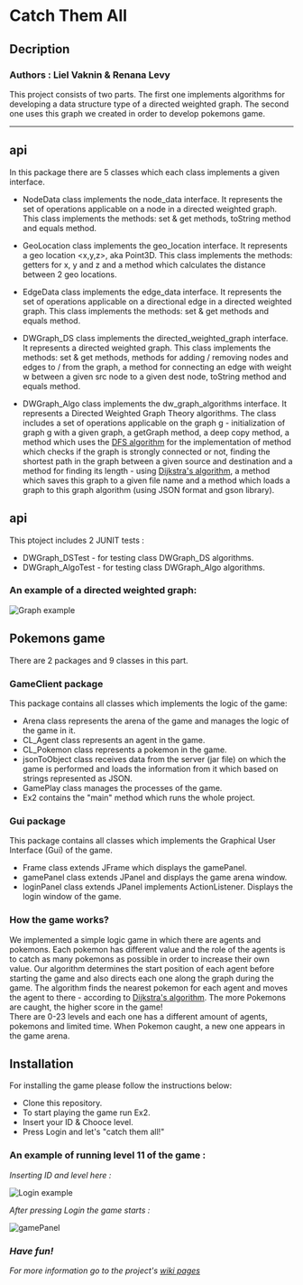 # Catch Them All 

## Decription
### Authors : Liel Vaknin & Renana Levy

This project consists of two parts.
The first one implements algorithms for developing a data structure type of a directed weighted graph.
The second one uses this graph we created in order to develop pokemons game.

---
## api

 In this package there are 5 classes which each class implements a given interface.

* NodeData class implements the node_data interface.
It represents the set of operations applicable on a node in a directed weighted graph.
This class implements the methods:
set & get methods, toString method and equals method.

* GeoLocation class implements the geo_location interface.
It represents a geo location <x,y,z>, aka Point3D.
This class implements the methods: 
getters for x, y and z and a method which calculates the distance between 2 geo locations. 

* EdgeData class implements the edge_data interface.
It represents the set of operations applicable on a directional edge in a directed weighted graph.
This class implements the methods:
set & get methods and equals method.

* DWGraph_DS class implements the directed_weighted_graph interface.
It represents a directed weighted graph.
This class implements the methods:
set & get methods, methods for adding / removing nodes and edges to / from the graph,
a method for connecting an edge with weight w between a given src node to a given dest node, toString method and equals method.

* DWGraph_Algo class implements the dw_graph_algorithms interface.
It represents a Directed Weighted Graph Theory algorithms.
The class includes a set of operations applicable on the graph g - 
initialization of graph g with a given graph, a getGraph method, a deep copy method, 
a method which uses the [DFS algorithm](https://en.wikipedia.org/wiki/Depth-first_search) for the implementation of method which checks
if the graph is strongly connected or not, finding the shortest path in the graph between a given source and destination and a method for finding its length - using  [Dijkstra's algorithm](https://en.wikipedia.org/wiki/Dijkstra%27s_algorithm),
a method which saves this graph to a given file name and a method which loads a graph to this graph algorithm (using JSON format and gson library).


## api
This ptoject includes 2 JUNIT tests :
 -  DWGraph_DSTest - for testing class DWGraph_DS algorithms.
 -  DWGraph_AlgoTest - for testing class DWGraph_Algo algorithms. 
 
### An example of a directed weighted graph: 

![Graph example](https://github.com/LielVaknin/ex2/blob/master/resources/Graph%20example.png)

## Pokemons game 

 There are 2 packages and 9 classes in this part.
 
 ### GameClient package
 
 This package contains all classes which implements the logic of the game:
* Arena class represents the arena of the game and manages the logic of the game in it.
* CL_Agent class represents an agent in the game.
* CL_Pokemon class represents a pokemon in the game.
* jsonToObject class receives data from the server (jar file) on which the game is performed and loads the information from it which based on strings represented as JSON.
* GamePlay class manages the processes of the game.
* Ex2 contains the "main" method which runs the whole project.

 ### Gui package
 
 This package contains all classes which implements the Graphical User Interface (Gui) of the game.
 * Frame class extends JFrame which displays the gamePanel.
 * gamePanel class extends JPanel and displays the game arena window.
 * loginPanel class extends JPanel implements ActionListener. Displays the login window of the game.
 
### How the game works?

We implemented a simple logic game in which there are agents and pokemons.
Each pokemon has different value and the role of the agents is to catch as many pokemons as 
possible in order to increase their own value.
Our algorithm determines the start position of each agent before starting the game and also directs each one along the graph during the game.
The algorithm finds the nearest pokemon for each agent and moves the agent to there - according to [Dijkstra's algorithm](https://en.wikipedia.org/wiki/Dijkstra%27s_algorithm).
The more Pokemons are caught, the higher score in the game!<br />
There are 0-23 levels and each one has a different amount of agents, pokemons and limited time.
When Pokemon caught, a new one appears in the game arena.

## Installation
For installing the game please follow the instructions below:
* Clone this repository.
* To start playing the game run Ex2.
* Insert your ID & Chooce level.
* Press Login and let's "catch them all!"

### An example of running level 11 of the game :

*Inserting ID and level here :*

![Login example](https://github.com/LielVaknin/ex2/blob/master/resources/Login%20example.PNG)

*After pressing Login the game starts :*

![gamePanel](https://github.com/LielVaknin/ex2/blob/master/resources/gamePanel.PNG)

### *Have fun!*

*For more information go to the project's [wiki pages](https://github.com/LielVaknin/ex2/wiki)*


 


